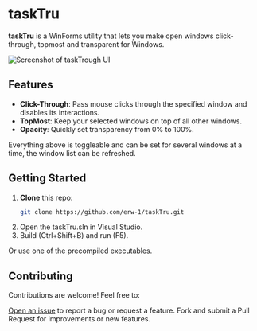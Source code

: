 # taskTru

**taskTru** is a WinForms utility that lets you make open windows click-through, topmost and transparent for Windows.

![Screenshot of taskTrough UI](https://raw.githubusercontent.com/erw-1/taskTru/main/screenshot.png)

## Features
- **Click-Through**: Pass mouse clicks through the specified window and disables its interactions.
- **TopMost**: Keep your selected windows on top of all other windows.
- **Opacity**: Quickly set transparency from 0% to 100%.
  
Everything above is toggleable and can be set for several windows at a time, the window list can be refreshed.

## Getting Started

1. **Clone** this repo:  
   ```bash
   git clone https://github.com/erw-1/taskTru.git
   ```
2. Open the taskTru.sln in Visual Studio.
3. Build (Ctrl+Shift+B) and run (F5).

Or use one of the precompiled executables.

## Contributing
Contributions are welcome! Feel free to:

[Open an issue](https://github.com/erw-1/taskTru/issues) to report a bug or request a feature.
Fork and submit a Pull Request for improvements or new features.
